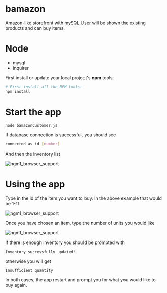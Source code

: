 # bamazon
 Amazon-like storefront with mySQL.User will be shown the existing products and can buy items.

# Node

*  mysql
*  inquirer

First install or update your local project's **npm** tools:

```bash
# First install all the NPM tools:
npm install
```
# Start the app

```bash
node bamazonCustomer.js
```

If database connection is successful, you should see
```bash
connected as id [number]
```

And then the inventory list

![ngm1_browser_support](https://photos.google.com/share/AF1QipN3__CykvpInoze_6yQExLJ_R3cHxtJ3dE_LaSa-pmlrKtB2Da2b0QaEJgzd1Z3oQ/photo/AF1QipNRahFB2riXyJNdPsvQ42QuqDDRfE0ROAk5xSFD?key=ZG1LUjJ1c1E1Z1Jpd1I3SWZYOWFnRy1fTHFuWjVn)

# Using the app

Type in the id of the item you want to buy. In the above example that would be 1-11

![ngm1_browser_support](https://lh3.googleusercontent.com/ZQo7fA8Z-mkn5Ty0GkIt_q34AAo3rUuTA5Ta9oAKgUv854eAcIIT43TGH2c0zUIaBaKsYnTagauSBAYWH6B0ptXpKvaVee4cm9jROs-hpuGF2EUwtne-4b9t324ssdaSPjBtgHb4eta6KZlmhmUahovDFgRFjqncyqWKt5bVXzByd8G3R16GRZ4pHrx9uOyMf0WrHvSfrZNfeI6u8JbzLYkTC5qTlYiaL5i3tbouEQdZbjONmS-TLzQ6ueDPgxVMFCmRaCjdDk8j8RTOzTCwBhkHv_rp3S_FCGBLPK5BXtRgrjuHvWUKTAU9xF5cPQtwsU2BlwvV4M1_AjP1Xx5XEsen7ogiYvINLU2HNMMc5FRxDeaVuIEP7DfraDmPiB6nz62Z0WQg2essHsCkAVpAr_vSC3XHSxi_MpXojpOG_vW-_XqAEqV1yPNp7kFYHm8beibegE256WC3UwRdxiKpb8N8Bp5v_5pzCF3465WE4_6U5zlmQ4cVN4PKnyZLdNC71llFrPp64XTs0nk1GPE0i-y6sXuOjT7UpoT8HCssVufCkjyyHQZWqMzLKvfT4rKmDjOSKeHT0s637nE9oETyKpp8iiPmdkZBZ5X2XcfVG4BUu1MG9ck9Kvyk=w310-h35-no)

Once you have chosen an item, type the number of units you would like

![ngm1_browser_support](https://lh3.googleusercontent.com/B-uAWK6vp8dfxeCC-ky1SAqrEdgF2CnhmVYtI8sTKIV-E3IzSyUMkfBXj-Fu1LnT-8GWcDHAinJIQob0zHpSho2Uinz9tT_S4DqrK4UZWnsNJte0lMzTT7UAq6LA1x9O8abcZXkzx0XuEj67QyjI7pvTZEzrFzP-u_DvsjaHOi9fFoMxxka27P-PAYhFO4mKXvZ_SfUJ6nDb1AIvxwf1Jv9VwTKXra7bBITIZJy9kqTtj1QRseCBILjdpaPMN_zI6UIMNisy--Yy-0os0MBR1R64_RuKshX73SoVDc6rFC9jWxKe0tzatUuHDPkRf-s9XEVJCToq8mDkWoS8pGAYji1LlQtZ-uZ6kZFwb4PtVkJkddIMcwSU_geD9uu-vFzuiUXyldDr8o4iO_KimmAXfvX2Xj4CdtiP7TTDBnoS_P5bJta7LBwjOLQdijsEYKL5LSJmuiJ7Jt6zrQPj6_bzyaOLj38W7KePlMNZoBtONUiD0ADFucwLEeR0TSqBieRSgEjvmEB_YoOjPaVKOUcU6bX7SwT-CKerTcQgRd0ML2PaCZ9x9KXpC8t9VCESOiFgV083qfDUd3GjTKBrsvWkfaKdNzxP21u4VwGzsikspJIQeN49TT73=w327-h59-no)

If there is enough inventory you should be prompted with 
```node
Inventory successfully updated!
```
otherwise you will get
```node
Insufficient quantity
```

In both cases, the app restart and prompt you for what you would like to buy again.
 

